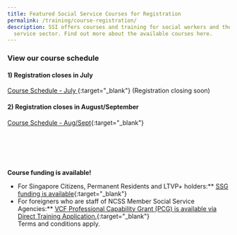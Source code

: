 ```yaml
---
title: Featured Social Service Courses for Registration
permalink: /training/course-registration/
description: SSI offers courses and training for social workers and the social
  service sector. Find out more about the available courses here.
---
```

### **View our course schedule**

#### 1) Registration closes in July
[Course Schedule - July ](/files/Files%20for%20Learners/Course%20Schedule%20July%202022.pdf){:target="_blank"}
(Registration closing soon)

#### 2) Registration closes in August/September
[Course Schedule - Aug/Sept](/files/Files%20for%20Learners/Course-Schedule-Aug-Sept.pdf){:target="_blank"}



<br>
<br>
<br>
<br>

**Course funding is available!**
* For Singapore Citizens, Permanent Residents and LTVP+ holders:** [SSG funding is available](https://www.ssg-wsg.gov.sg/individuals/training-grants-incentives.html){:target="_blank"}  
* For foreigners who are staff of NCSS Member Social Service Agencies:** [VCF Professional Capability Grant (PCG) is available via Direct Training Application.](https://www.ncss.gov.sg/grants-search/detail-page/VCFProfessionalCapabilityGrant-LocalTraining){:target="_blank"} <br>
Terms and conditions apply.